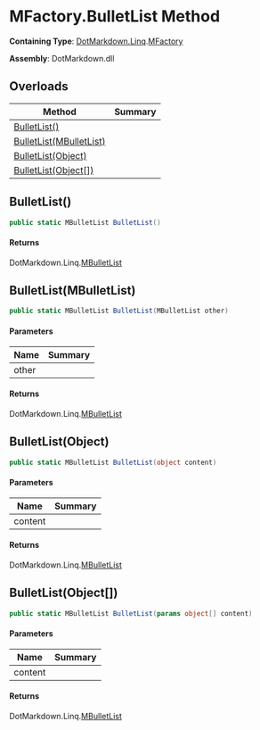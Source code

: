 # MFactory\.BulletList Method

**Containing Type**: [DotMarkdown.Linq](../../README.md)\.[MFactory](../README.md)

**Assembly**: DotMarkdown\.dll

## Overloads

| Method | Summary |
| ------ | ------- |
| [BulletList()](#DotMarkdown_Linq_MFactory_BulletList) | |
| [BulletList(MBulletList)](#DotMarkdown_Linq_MFactory_BulletList_DotMarkdown_Linq_MBulletList_) | |
| [BulletList(Object)](#DotMarkdown_Linq_MFactory_BulletList_System_Object_) | |
| [BulletList(Object\[\])](#DotMarkdown_Linq_MFactory_BulletList_System_Object___) | |

## BulletList\(\)<a name="DotMarkdown_Linq_MFactory_BulletList"></a>

```csharp
public static MBulletList BulletList()
```

#### Returns

DotMarkdown\.Linq\.[MBulletList](../../MBulletList/README.md)

## BulletList\(MBulletList\)<a name="DotMarkdown_Linq_MFactory_BulletList_DotMarkdown_Linq_MBulletList_"></a>

```csharp
public static MBulletList BulletList(MBulletList other)
```

#### Parameters

| Name | Summary |
| ---- | ------- |
| other | |

#### Returns

DotMarkdown\.Linq\.[MBulletList](../../MBulletList/README.md)

## BulletList\(Object\)<a name="DotMarkdown_Linq_MFactory_BulletList_System_Object_"></a>

```csharp
public static MBulletList BulletList(object content)
```

#### Parameters

| Name | Summary |
| ---- | ------- |
| content | |

#### Returns

DotMarkdown\.Linq\.[MBulletList](../../MBulletList/README.md)

## BulletList\(Object\[\]\)<a name="DotMarkdown_Linq_MFactory_BulletList_System_Object___"></a>

```csharp
public static MBulletList BulletList(params object[] content)
```

#### Parameters

| Name | Summary |
| ---- | ------- |
| content | |

#### Returns

DotMarkdown\.Linq\.[MBulletList](../../MBulletList/README.md)

